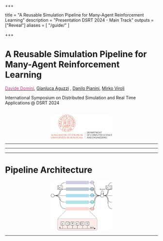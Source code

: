 
+++

title = "A Reusable Simulation Pipeline for Many-Agent Reinforcement Learning"
description = "Presentation DSRT 2024 - Main Track"
outputs = ["Reveal"]
aliases = [
    "/guide/"
]

+++


# A Reusable Simulation Pipeline for Many-Agent Reinforcement Learning

[<span style="color: #BD4089">Davide Domini</span>](mailto:davide.domini@unibo.it),
[Gianluca Aguzzi](mailto:gianluca.aguzzi@unibo.it) ,
[Danilo Pianini](mailto:danilo.pianini@unibo.it),
[Mirko Viroli](mailto:mirko.viroli@unibo.it)

International Symposium on Distributed Simulation and Real Time Applications @ DSRT 2024

<br>

<div style="text-align: center; width: 100%;">
<img src="disi.svg" style="width: 40%" />
</div>


---


---


---

# Pipeline Architecture

<div style="text-align: center; width: 100%;">
<img src="pipeline.svg" style="width: 40%" />
</div>



---
